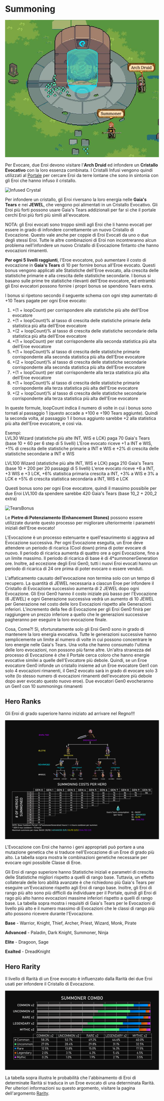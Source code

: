 # Summoning

![The Summoning Portal](../../../.gitbook/assets/Capture.JPG)

Per Evocare, due Eroi devono visitare l'**Arch Druid** ed infondere un **Cristallo Evocativo** con la loro essenza combinata. I Cristalli Infusi vengono quindi utilizzati al [Portale](../../locations/portal.md) per cercare Eroi da terre lontane che sono in sintonia con gli Eroi che hanno infuso il cristallo.

![Infused Crystal](https://dfk-hv.b-cdn.net/art-assets/crystal-yellow.gif)

Per infondere un cristallo, gli Eroi riversano la loro energia nelle **Gaia's Tears** e nei **JEWEL**, che vengono poi alimentati in un Cristallo Evocativo. Gli Eroi più forti possono usare Gaia's Tears addizionali per far sì che il portale cerchi Eroi più forti più simili all'evocatore.

NOTA: gli Eroi evocati sono troppo simili agli Eroi che li hanno evocati per essere in grado di infondere correttamente un nuovo Cristallo di Evocazione. Questo vale anche per coppie di Eroi Evocati da uno o due degli stessi Eroi. Tutte le altre combinazioni di Eroi non incontreranno alcun problema nell'infondere un nuovo Cristallo di Evocazione fintanto che hanno evocazioni rimanenti.

**Per ogni 5 livelli raggiunti**, l'Eroe evocatore, può aumentare il costo di evocazione in **Gaia's Tears** di 10 per fornire bonus all'Eroe evocato. Questi bonus vengono applicati alle Statistiche dell'Eroe evocato, alla crescita delle statistiche primarie e alla crescita delle statistiche secondarie. I bonus si basano sulle prime tre statistiche rilevanti dell'Eroe evocatore, ed entrambi gli Eroi evocatori possono fornire i propri bonus se spendono Tears extra.

I bonus si ripetono secondo il seguente schema con ogni step aumentato di +10 Tears pagate per ogni Eroe evocato:

1. \+(1 + loopCount) per corrispondere alle statistiche più alte dell'Eroe evocatore
2. \+(1 + loopCount)% al tasso di crescita delle statistiche primarie della statistica più alta dell'Eroe evocatore
3. \+(2 + loopCount)% al tasso di crescita delle statistiche secondarie della statistica più alta dell'Eroe evocatore
4. \+(1 + loopCount) per stat corrispondente alla seconda statistica più alta dell'Eroe evocatore
5. \+(1 + loopCount)% al tasso di crescita delle statistiche primarie corrispondente alla seconda statistica più alta dell'Eroe evocatore
6. \+(2 + loopCount)% al tasso di crescita delle statistiche secondarie corrispondente alla seconda statistica più alta dell'Eroe evocatore
7. \+(1 + loopCount) per stat corrispondente alla terza statistica più alta dell'Eroe evocatore
8. \+(1 + loopCount)% al tasso di crescita delle statistiche primarie corrispondente alla terza statistica più alta dell'Eroe evocatore
9. \+(2 + loopCount)% al tasso di crescita delle statistiche secondarie corrispondente alla terza statistica più alta dell'Eroe evocatore

In queste formule, loopCount indica il numero di volte in cui i bonus sono tornati al passaggio 1 (questo accade a +100 e +190 Tears aggiunte). Quindi la seconda volta, al passaggio 1 il bonus aggiunto sarebbe +2 alla statistica più alta dell'Eroe evocatore, e così via.

Esempi:\
LVL30 Wizard (statistiche più alte INT, WIS e LCK) paga 70 Gaia's Tears (base 10 + 60 per 6 step di 5 livelli) L'Eroe evocato riceve +1 a INT e WIS, +1% di crescita delle statistiche primarie a INT e WIS e +2% di crescita delle statistiche secondarie a INT e WIS

LVL100 Wizard (statistiche più alte INT, WIS e LCK) paga 210 Gaia's Tears (base 10 + 200 per 20 passaggi di 5 livelli) L'eroe evocato riceve +6 a INT, +3 WIS e +3 LCK, +6% statistica primaria crescita a INT, +3% a WIS e 3% a LCK e +5% di crescita statistica secondaria a INT, WIS e LCK

Questi bonus sono per ogni Eroe evocatore, quindi il massimo possibile per due Eroi LVL100 da spendere sarebbe 420 Gaia's Tears (base 10\_2 + 200\_2 extra)

![TearsBonus](https://dfk-hv.b-cdn.net/website-media/images/tears-bonus.png)

Le **Pietre di Potenziamento (Enhancement Stones)** possono essere utilizzate durante questo processo per migliorare ulteriormente i parametri iniziali dell'Eroe evocato!

L'Evocazione è un processo estenuante e quell'esaurimento si aggrava ad Evocazione successiva. Per ogni Evocazione eseguita, un Eroe deve attendere un periodo di ricarica (Cool down) prima di poter evocare di nuovo. Il periodo di ricarica aumenta di quattro ore a ogni Evocazione, fino a un limite massimo. Il periodo di ricarica di base è di 4\*summonerGeneration ore. Inoltre, ad eccezione degli Eroi Gen0, tutti i nuovi Eroi evocati hanno un periodo di ricarica di 24 ore prima di poter evocare o essere venduti.

L'affaticamento causato dell'evocazione non termina solo con un tempo di recupero. La quantità di JEWEL necessaria a ciascun Eroe per infondere il Cristallo di Evocazione successivo aumenta di 2 JEWEL dopo ogni Evocazione. Gli Eroi Gen0 hanno il costo iniziale più basso per l'Evocazione (6 JEWEL) e ogni Generazione successiva vedrà un aumento di 10 JEWEL per Generazione nel costo delle loro Evocazioni rispetto alle Generazioni inferiori. L'incremento della fee di Evocazione per gli Eroi Gen0 finirà per raggiungere un prezzo inferiore a quello che le generazioni successive pagheranno per eseguire la loro evocazione finale.

Cosa, Come?! Sì, sfortunatamente solo gli Eroi Gen0 sono in grado di mantenere la loro energia evocativa. Tutte le generazioni successive hanno semplicemente un limite al numero di volte in cui possono concentrare le loro energie nelle Gaia's Tears. Una volta che hanno consumato l'ultima delle loro evocazioni, non possono più farne altre. Un'altra stranezza del processo di Evocazione è che il Portale cerca coloro che hanno energie evocative similei a quelle dell'Evocatore più debole. Quindi, se un Eroe evocatore Gen0 infonde un cristallo insieme ad un Eroe evocatore Gen1 con solo 4 evocazioni rimanenti, il Gen2 evocato sarà in grado di evocare solo 3 volte (lo stesso numero di evocazioni rimanenti dell'evocatore più debole dopo aver evocato questo nuovo eroe). Due evocatori Gen0 evocheranno un Gen1 con 10 summonings rimanenti

## Hero Ranks

Gli Eroi di grado superiore hanno iniziato ad arrivare nel Regno!!!

![Hero Rank Summoning Chart](../../../.gitbook/assets/Summoning.png)

L'Evocazione con Eroi che hanno i geni appropriati può portare a una mutazione genetica che si traduce nell'Evocazione di un Eroe di grado più alto. La tabella sopra mostra le combinazioni genetiche necessarie per evocare ogni possibile Classe di Eroe.

Gli Eroi di rango superiore hanno Statistiche iniziali e parametri di crescita delle Statistiche migliori rispetto a quelli di rango base. Tuttavia, un effetto collaterale delle loro abilità avanzate è che richiedono più Gaia's Tears per eseguire un'Evocazione rispetto agli Eroi di rango base. Inoltre, gli Eroi di rango più alto sono più difficili da individuare per il Portale, quindi gli Eroi di rago più alto hanno evocazioni massime inferiori rispetto a quelli di rango base. La tabella sopra mostra i requisiti di Gaia's Tears per le Evocazioni di livello più alto e il numero massimo di Evocazioni che le classi di rango più alto possono ricevere durante l'Evocazione.

**Base** - Warrior, Knight, Thief, Archer, Priest, Wizard, Monk, Pirate

**Advanced** - Paladin, Dark Knight, Summoner, Ninja

**Elite** - Dragoon, Sage

**Exalted** - DreadKnight

## Hero Rarity

Il livello di Rarità di un Eroe evocato è influenzato dalla Rarità dei due Eroi usati per infondere il Cristallo di Evocazione.

![Summoning Rarity](<../../../.gitbook/assets/Summoner Combo.png>)

La tabella sopra illustra le probabilità che l'abbinamento di Eroi di determinate Rarità si traduca in un Eroe evocato di una determinata Rarità. Per ulteriori informazioni su questo argomento, visitare la pagina dell'argomento [Rarity](../rarity.md).
